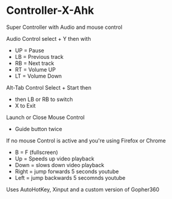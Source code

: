# Controller-X-Ahk
Super Controller with Audio and mouse control

Audio Control
select + Y
then with
  * UP = Pause
  * LB = Previous track
  * RB = Next track
  * RT = Volume UP
  * LT = Volume Down
  
Alt-Tab Control Select + Start then
*  then LB or RB to switch
*  X to Exit
  
Launch or Close Mouse Control
  * Guide button twice
  
  
If no mouse Control is active and you're using Firefox or Chrome
 * B = F (fullscreen)
 * Up = Speeds up video playback
 * Down = slows down video playback
 * Right = jump forwards 5 seconds youtube
 * Left = jump backwards 5 secomnds youtube





Uses AutoHotKey, Xinput and a custom version of Gopher360
